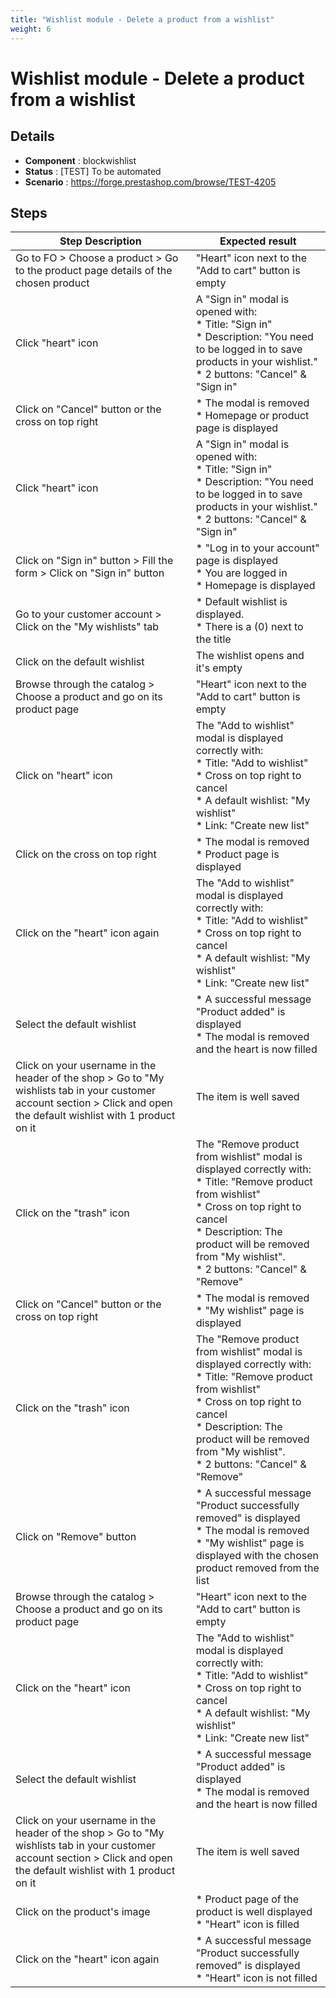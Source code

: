 ```yaml
---
title: "Wishlist module - Delete a product from a wishlist"
weight: 6
---
```


# Wishlist module - Delete a product from a wishlist
## Details
* **Component** : blockwishlist
* **Status** : [TEST] To be automated
* **Scenario** : https://forge.prestashop.com/browse/TEST-4205

## Steps
| Step Description | Expected result |
| ----- | ----- |
| Go to FO > Choose a product > Go to the product page details of the chosen product | "Heart" icon next to the "Add to cart" button is empty |
| Click "heart" icon | A "Sign in" modal is opened with:<br> * Title: "Sign in"<br> * Description: "You need to be logged in to save products in your wishlist."<br> * 2 buttons: "Cancel" & "Sign in" |
| Click on "Cancel" button or the cross on top right | * The modal is removed<br> * Homepage or product page is displayed |
| Click "heart" icon | A "Sign in" modal is opened with:<br> * Title: "Sign in"<br> * Description: "You need to be logged in to save products in your wishlist."<br> * 2 buttons: "Cancel" & "Sign in" |
| Click on "Sign in" button > Fill the form > Click on "Sign in" button | * "Log in to your account" page is displayed<br> * You are logged in<br> * Homepage is displayed |
| Go to your customer account > Click on the "My wishlists" tab | * Default wishlist is displayed.<br> * There is a (0) next to the title |
| Click on the default wishlist | The wishlist opens and it's empty |
| Browse through the catalog > Choose a product and go on its product page | "Heart" icon next to the "Add to cart" button is empty |
| Click on "heart" icon | The "Add to wishlist" modal is displayed correctly with:<br> * Title: "Add to wishlist"<br> * Cross on top right to cancel<br> * A default wishlist: "My wishlist"<br> * Link: "Create new list" |
| Click on the cross on top right | * The modal is removed<br> * Product page is displayed |
| Click on the "heart" icon again | The "Add to wishlist" modal is displayed correctly with:<br> * Title: "Add to wishlist"<br> * Cross on top right to cancel<br> * A default wishlist: "My wishlist"<br> * Link: "Create new list" |
| Select the default wishlist | * A successful message "Product added" is displayed<br> * The modal is removed and the heart is now filled |
| Click on your username in the header of the shop > Go to "My wishlists tab in your customer account section > Click and open the default wishlist with 1 product on it | The item is well saved |
| Click on the "trash" icon | The "Remove product from wishlist" modal is displayed correctly with:<br> * Title: "Remove product from wishlist"<br> * Cross on top right to cancel<br> * Description: The product will be removed from "My wishlist".<br> * 2 buttons: "Cancel" & "Remove" |
| Click on "Cancel" button or the cross on top right | * The modal is removed<br> * "My wishlist" page is displayed |
| Click on the "trash" icon | The "Remove product from wishlist" modal is displayed correctly with:<br> * Title: "Remove product from wishlist"<br> * Cross on top right to cancel<br> * Description: The product will be removed from "My wishlist".<br> * 2 buttons: "Cancel" & "Remove" |
| Click on "Remove" button | * A successful message "Product successfully removed" is displayed<br> * The modal is removed<br> * "My wishlist" page is displayed with the chosen product removed from the list |
| Browse through the catalog > Choose a product and go on its product page | "Heart" icon next to the "Add to cart" button is empty |
| Click on the "heart" icon | The "Add to wishlist" modal is displayed correctly with:<br> * Title: "Add to wishlist"<br> * Cross on top right to cancel<br> * A default wishlist: "My wishlist"<br> * Link: "Create new list" |
| Select the default wishlist | * A successful message "Product added" is displayed<br> * The modal is removed and the heart is now filled |
| Click on your username in the header of the shop > Go to "My wishlists tab in your customer account section > Click and open the default wishlist with 1 product on it | The item is well saved |
| Click on the product's image | * Product page of the product is well displayed<br> * "Heart" icon is filled |
| Click on the "heart" icon again | * A successful message "Product successfully removed" is displayed<br> * "Heart" icon is not filled |
